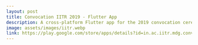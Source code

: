 ```yaml
---
layout: post
title: Convocation IITR 2019 - Flutter App
description: A cross-platform Flutter app for the 2019 convocation ceremony at IIT Roorkee.
image: assets/images/iitr.webp
link: https://play.google.com/store/apps/details?id=in.ac.iitr.mdg.convocation&hl=en
---
```

